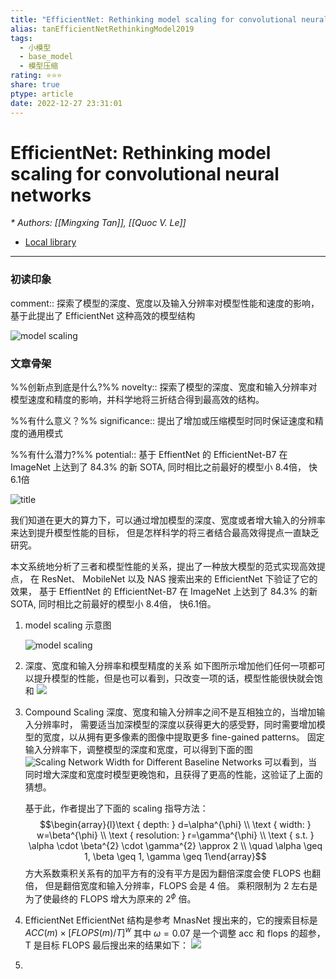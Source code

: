 ```yaml
---
title: "EfficientNet: Rethinking model scaling for convolutional neural networks"
alias: tanEfficientNetRethinkingModel2019
tags:
  - 小模型
  - base_model
  - 模型压缩
rating: ⭐⭐⭐
share: true
ptype: article
date: 2022-12-27 23:31:01
---
```



# EfficientNet: Rethinking model scaling for convolutional neural networks
<cite>* Authors: [[Mingxing Tan]], [[Quoc V. Le]]</cite>


* [Local library](zotero://select/items/1_C9W5RKJ9)

***

### 初读印象

comment:: 探索了模型的深度、宽度以及输入分辨率对模型性能和速度的影响，基于此提出了 EfficientNet 这种高效的模型结构


   ![model scaling](https://markdown-imagebed.oss-cn-beijing.aliyuncs.com/imgs/20210508160639.png)

### 文章骨架
%%创新点到底是什么?%%
novelty:: 探索了模型的深度、宽度和输入分辨率对模型速度和精度的影响，并科学地将三折结合得到最高效的结构。

%%有什么意义？%%
significance:: 提出了增加或压缩模型时同时保证速度和精度的通用模式

%%有什么潜力?%% 
potential::   基于 EffientNet 的 EfficientNet-B7 在 ImageNet 上达到了 84.3% 的新 SOTA, 同时相比之前最好的模型小 8.4倍， 快6.1倍

![title](https://markdown-imagebed.oss-cn-beijing.aliyuncs.com/imgs/20210508155942.png)

我们知道在更大的算力下，可以通过增加模型的深度、宽度或者增大输入的分辨率来达到提升模型性能的目标， 但是怎样科学的将三者结合最高效得提点一直缺乏研究。

本文系统地分析了三者和模型性能的关系，提出了一种放大模型的范式实现高效提点， 在 ResNet、 MobileNet 以及 NAS 搜索出来的 EfficientNet 下验证了它的效果， 基于 EffientNet 的 EfficientNet-B7 在 ImageNet 上达到了 84.3% 的新 SOTA, 同时相比之前最好的模型小 8.4倍， 快6.1倍。

1. model scaling 示意图

   ![model scaling](https://markdown-imagebed.oss-cn-beijing.aliyuncs.com/imgs/20210508160639.png)

2. 深度、宽度和输入分辨率和模型精度的关系
   如下图所示增加他们任何一项都可以提升模型的性能，但是也可以看到，只改变一项的话，模型性能很快就会饱和
![](https://markdown-imagebed.oss-cn-beijing.aliyuncs.com/imgs/20210508160726.png)
3. Compound Scaling
  深度、宽度和输入分辨率之间不是互相独立的，当增加输入分辨率时， 需要适当加深模型的深度以获得更大的感受野，同时需要增加模型的宽度，以从拥有更多像素的图像中提取更多 fine-gained patterns。
  固定输入分辨率下，调整模型的深度和宽度，可以得到下面的图
   ![Scaling Network Width for Different Baseline Networks](https://markdown-imagebed.oss-cn-beijing.aliyuncs.com/imgs/20210508161310.png)
   可以看到，当同时增大深度和宽度时模型更晚饱和，且获得了更高的性能，这验证了上面的猜想。
   
   基于此，作者提出了下面的 scaling 指导方法：
   $$\begin{array}{l}\text { depth: } d=\alpha^{\phi} \\ \text { width: } w=\beta^{\phi} \\ \text { resolution: } r=\gamma^{\phi} \\ \text { s.t. } \alpha \cdot \beta^{2} \cdot \gamma^{2} \approx 2 \\ \quad \alpha \geq 1, \beta \geq 1, \gamma \geq 1\end{array}$$
   方大系数乘积关系有的加平方有的没有平方是因为翻倍深度会使 FLOPS 也翻倍， 但是翻倍宽度和输入分辨率，FLOPS 会是 4 倍。 乘积限制为 2 左右是为了使最终的 FLOPS 增大为原来的 $2^\phi$ 倍。
4. EfficientNet
   EfficientNet 结构是参考 MnasNet 搜出来的，它的搜索目标是 $A C C(m) \times[F L O P S(m) / T]^{w}$ 其中 $\omega=0.07$ 是一个调整 acc 和 flops 的超参， T 是目标 FLOPS
   最后搜出来的结果如下：
   ![](https://markdown-imagebed.oss-cn-beijing.aliyuncs.com/imgs/20210508162402.png)

5. 






